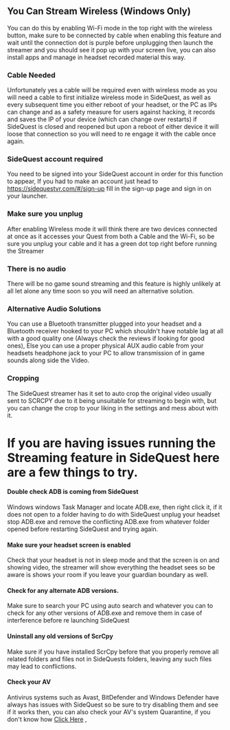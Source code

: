 ## You Can Stream Wireless (Windows Only)

You can do this by enabling Wi-Fi mode in the top right with the wireless button, make sure to be connected by cable when enabling this feature and wait until the connection dot is purple before unplugging then launch the streamer and you should see it pop up with your screen live, you can also install apps and manage in headset recorded material this way.

### Cable Needed

Unfortunately yes a cable will be required even with wireless mode as you will need a cable to first initialize wireless mode in SideQuest, as well as every subsequent time you either reboot of your headset, or the PC as IPs can change and as a safety measure for users against hacking, it records and saves the IP of your device (which can change over restarts) if SideQuest is closed and reopened but upon a reboot of either device it will loose that connection so you will need to re engage it with the cable once again.

### SideQuest account required

You need to be signed into your  SideQuest account in order for this function to appear, If you had to make an account just head to
https://sidequestvr.com/#/sign-up 
fill in the sign-up page and sign in on your launcher.


### Make sure you unplug

After enabling Wireless mode it will think there are two devices connected at once as it accesses your Quest from both a Cable and the Wi-Fi, so be sure you unplug your cable and it has a green dot top right before running the Streamer


### There is no audio

There will be no game sound streaming and this feature is highly unlikely at all let alone any time soon so you will need an alternative solution.

### Alternative Audio Solutions

You can use a Bluetooth transmitter plugged into your headset and a Bluetooth receiver hooked to your PC which shouldn't have notable lag at all with a good quality one (Always check the reviews if looking for good ones), Else you can use a proper physical AUX audio cable from your headsets headphone jack to your PC to allow transmission of in game sounds along side the Video.


### Cropping
The SideQuest streamer has it set to auto crop the original video usually sent to SCRCPY due to it being unsuitable for streaming to begin with, but you can change the crop to your liking in the settings and mess about with it.

# If you are having issues running the Streaming feature in SideQuest here are a few things to try.

#### Double check ADB is coming from SideQuest

Windows windows Task Manager and locate ADB.exe, then right click it, if it does not open to a folder having to do with SideQuest unplug your headset stop ADB.exe and remove the conflicting ADB.exe from whatever folder opened before restarting SideQuest and trying again.

#### Make sure your headset screen is enabled

Check that your headset is not in sleep mode and that the screen is on and showing video, the streamer will show everything the headset sees so be aware is shows your room if you leave your guardian boundary as well.

#### Check for any alternate ADB versions.

Make sure to search your PC using auto search and whatever you can to check for any other versions of ADB.exe and remove them in case of interference before re launching SideQuest

#### Uninstall any old versions of ScrCpy

Make sure if you have installed ScrCpy before that you properly remove all related folders and files not in SideQuests folders, leaving any such files may lead to conflictions.

#### Check your AV

Antivirus systems such as Avast, BitDefender and Windows Defender have always has issues with SideQuest so be sure to try disabling them and see if it works then, you can also check your AV's system Quarantine, if you don't know how
[Click Here](https://www.google.com/search?rlz=1C1CHBD_enUS862US862&sxsrf=ACYBGNTOcP_sjV4YJm4NFJWMTR-ycYTJvQ%3A1576998921936&ei=CRj_XZfpOPqy0PEPteiuuAY&q=YOUR+AV+HERE+checking+quarantine+for+my+antivirus+system&oq=YOUR+AV+HERE+checking+quarantine+for+my+antivirus+system&gs_l=psy-ab.3...6171.33987..35807...1.2..0.242.3166.36j1j1......0....1..gws-wiz.......0i71j33i10.WnBt3GAw-08&ved=0ahUKEwjXkbbk2sjmAhV6GTQIHTW0C2cQ4dUDCAs&uact=5) ,